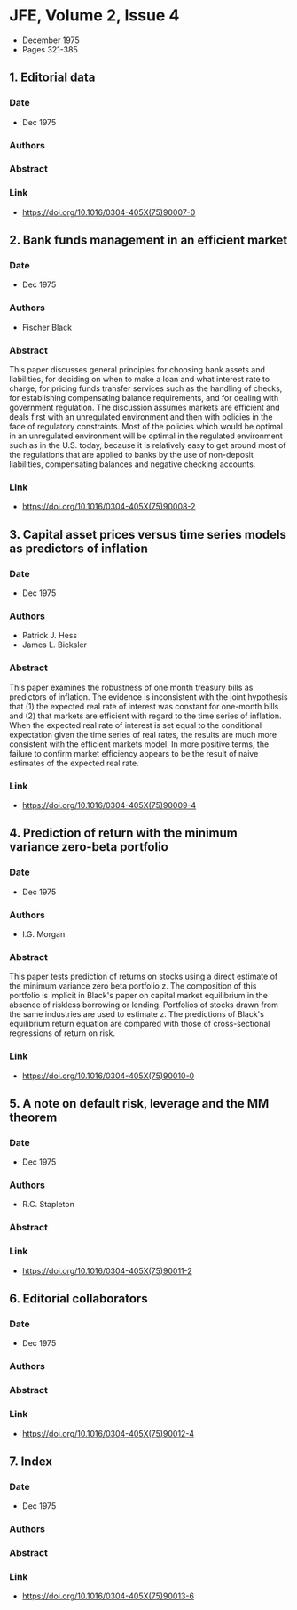 # JFE, Volume 2, Issue 4
- December 1975
- Pages 321-385

## 1. Editorial data
### Date
- Dec 1975
### Authors
### Abstract

### Link
- https://doi.org/10.1016/0304-405X(75)90007-0

## 2. Bank funds management in an efficient market
### Date
- Dec 1975
### Authors
- Fischer Black
### Abstract
This paper discusses general principles for choosing bank assets and liabilities, for deciding on when to make a loan and what interest rate to charge, for pricing funds transfer services such as the handling of checks, for establishing compensating balance requirements, and for dealing with government regulation. The discussion assumes markets are efficient and deals first with an unregulated environment and then with policies in the face of regulatory constraints. Most of the policies which would be optimal in an unregulated environment will be optimal in the regulated environment such as in the U.S. today, because it is relatively easy to get around most of the regulations that are applied to banks by the use of non-deposit liabilities, compensating balances and negative checking accounts.
### Link
- https://doi.org/10.1016/0304-405X(75)90008-2

## 3. Capital asset prices versus time series models as predictors of inflation
### Date
- Dec 1975
### Authors
- Patrick J. Hess
- James L. Bicksler
### Abstract
This paper examines the robustness of one month treasury bills as predictors of inflation. The evidence is inconsistent with the joint hypothesis that (1) the expected real rate of interest was constant for one-month bills and (2) that markets are efficient with regard to the time series of inflation. When the expected real rate of interest is set equal to the conditional expectation given the time series of real rates, the results are much more consistent with the efficient markets model. In more positive terms, the failure to confirm market efficiency appears to be the result of naive estimates of the expected real rate.
### Link
- https://doi.org/10.1016/0304-405X(75)90009-4

## 4. Prediction of return with the minimum variance zero-beta portfolio
### Date
- Dec 1975
### Authors
- I.G. Morgan
### Abstract
This paper tests prediction of returns on stocks using a direct estimate of the minimum variance zero beta portfolio z. The composition of this portfolio is implicit in Black's paper on capital market equilibrium in the absence of riskless borrowing or lending. Portfolios of stocks drawn from the same industries are used to estimate z. The predictions of Black's equilibrium return equation are compared with those of cross-sectional regressions of return on risk.
### Link
- https://doi.org/10.1016/0304-405X(75)90010-0

## 5. A note on default risk, leverage and the MM theorem
### Date
- Dec 1975
### Authors
- R.C. Stapleton
### Abstract

### Link
- https://doi.org/10.1016/0304-405X(75)90011-2

## 6. Editorial collaborators
### Date
- Dec 1975
### Authors
### Abstract

### Link
- https://doi.org/10.1016/0304-405X(75)90012-4

## 7. Index
### Date
- Dec 1975
### Authors
### Abstract

### Link
- https://doi.org/10.1016/0304-405X(75)90013-6

